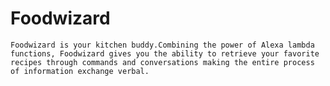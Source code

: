 # Foodwizard
	Foodwizard is your kitchen buddy.Combining the power of Alexa lambda functions, Foodwizard gives you the ability to retrieve your favorite recipes through commands and conversations making the entire process of information exchange verbal.
